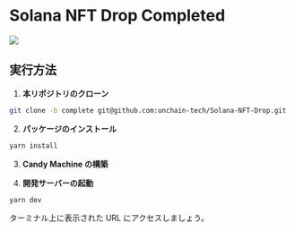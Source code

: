 # Solana NFT Drop Completed

![](https://i.imgur.com/2vEkSJ2.png)

## 実行方法

1. **本リポジトリのクローン**

```bash
git clone -b complete git@github.com:unchain-tech/Solana-NFT-Drop.git
```

2. **パッケージのインストール**

```bash
yarn install
```

3. **Candy Machine の構築**

4. **開発サーバーの起動**

```bash
yarn dev
```

ターミナル上に表示された URL にアクセスしましょう。
